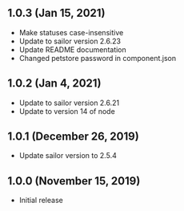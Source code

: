 ## 1.0.3 (Jan 15, 2021)
* Make statuses case-insensitive
* Update to sailor version 2.6.23
* Update README documentation
* Changed petstore password in component.json

## 1.0.2 (Jan 4, 2021)
* Update to sailor version 2.6.21
* Update to version 14 of node

## 1.0.1 (December 26, 2019)

* Update sailor version to 2.5.4

## 1.0.0 (November 15, 2019)

* Initial release
